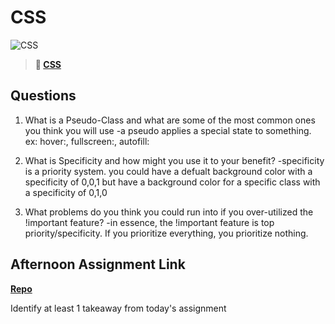 # CSS

![CSS](https://bcw.blob.core.windows.net/public/cssUnit/1411879719053976)

> **📖 [CSS](https://codeworksacademy.com/fs-student-guide/resources/wk1/03-CSS)**

## Questions

1. What is a Pseudo-Class and what are some of the most common ones you think you will use
-a pseudo applies a special state to something. ex: hover:, fullscreen:, autofill:

2. What is Specificity and how might you use it to your benefit?
-specificity is a priority system. you could have a defualt background color with a specificity of 0,0,1 but have a background color for a specific class with a specificity of 0,1,0

3. What problems do you think you could run into if you over-utilized the !important feature?
-in essence, the !important feature is top priority/specificity. If you prioritize everything, you prioritize nothing.

## Afternoon Assignment Link

**[Repo](https://github.com/Jacobzeme8/cool-site)**

Identify at least 1 takeaway from today's assignment
